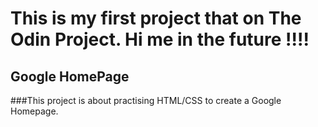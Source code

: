 # This is my first project that on The Odin Project. Hi me in the future !!!!

## Google HomePage

###This project is about practising HTML/CSS to create a Google Homepage. 
